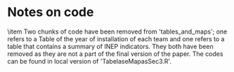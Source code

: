 # Notes on code

\item Two chunks of code have been removed from 'tables_and_maps'; one refers to a Table of the year of installation of each team and one refers to a table that contains a summary of INEP indicators. They both have been removed as they are not a part of the final version of the paper. The codes can be found in local version of 'TabelaseMapasSec3.R'.